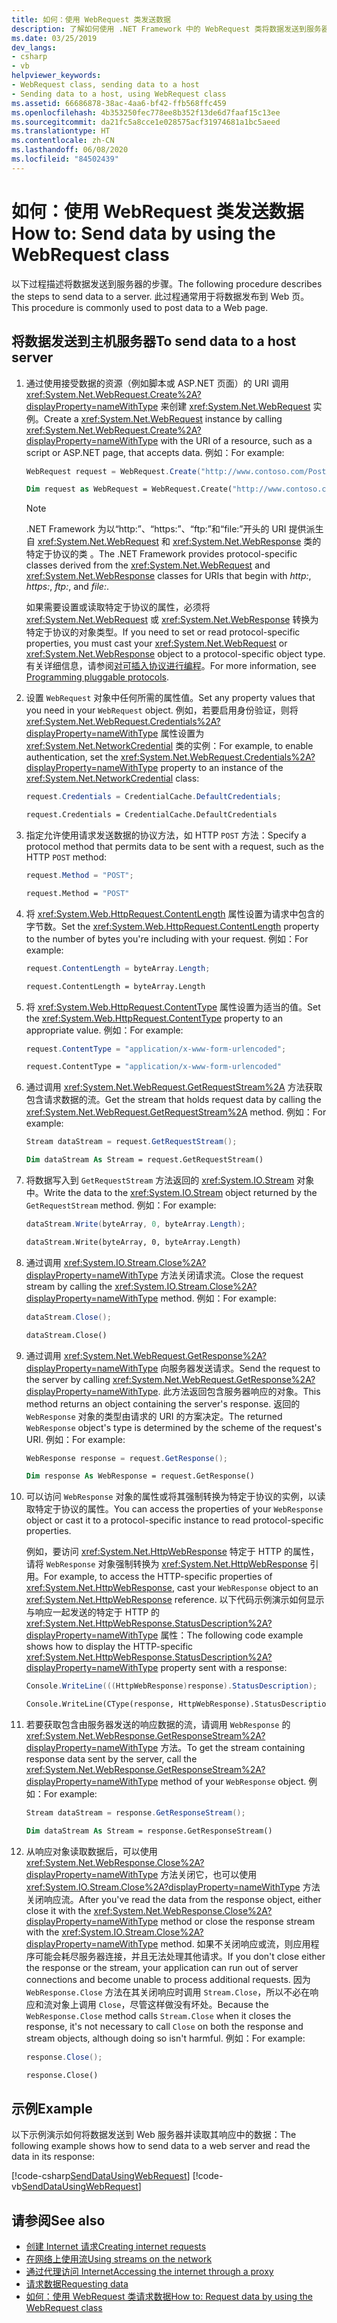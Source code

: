 ```yaml
---
title: 如何：使用 WebRequest 类发送数据
description: 了解如何使用 .NET Framework 中的 WebRequest 类将数据发送到服务器。 此过程通常用于将数据发布到网页。
ms.date: 03/25/2019
dev_langs:
- csharp
- vb
helpviewer_keywords:
- WebRequest class, sending data to a host
- Sending data to a host, using WebRequest class
ms.assetid: 66686878-38ac-4aa6-bf42-ffb568ffc459
ms.openlocfilehash: 4b353250fec778ee8b352f13de6d7faaf15c13ee
ms.sourcegitcommit: da21fc5a8cce1e028575acf31974681a1bc5aeed
ms.translationtype: HT
ms.contentlocale: zh-CN
ms.lasthandoff: 06/08/2020
ms.locfileid: "84502439"
---
```

# <a name="how-to-send-data-by-using-the-webrequest-class"></a><span data-ttu-id="4032c-104">如何：使用 WebRequest 类发送数据</span><span class="sxs-lookup"><span data-stu-id="4032c-104">How to: Send data by using the WebRequest class</span></span>

<span data-ttu-id="4032c-105">以下过程描述将数据发送到服务器的步骤。</span><span class="sxs-lookup"><span data-stu-id="4032c-105">The following procedure describes the steps to send data to a server.</span></span> <span data-ttu-id="4032c-106">此过程通常用于将数据发布到 Web 页。</span><span class="sxs-lookup"><span data-stu-id="4032c-106">This procedure is commonly used to post data to a Web page.</span></span>

## <a name="to-send-data-to-a-host-server"></a><span data-ttu-id="4032c-107">将数据发送到主机服务器</span><span class="sxs-lookup"><span data-stu-id="4032c-107">To send data to a host server</span></span>

1. <span data-ttu-id="4032c-108">通过使用接受数据的资源（例如脚本或 ASP.NET 页面）的 URI 调用 <xref:System.Net.WebRequest.Create%2A?displayProperty=nameWithType> 来创建 <xref:System.Net.WebRequest> 实例。</span><span class="sxs-lookup"><span data-stu-id="4032c-108">Create a <xref:System.Net.WebRequest> instance by calling <xref:System.Net.WebRequest.Create%2A?displayProperty=nameWithType> with the URI of a resource, such as a script or ASP.NET page, that accepts data.</span></span> <span data-ttu-id="4032c-109">例如：</span><span class="sxs-lookup"><span data-stu-id="4032c-109">For example:</span></span>

    ```csharp
    WebRequest request = WebRequest.Create("http://www.contoso.com/PostAccepter.aspx");
    ```

    ```vb
    Dim request as WebRequest = WebRequest.Create("http://www.contoso.com/PostAccepter.aspx")
    ```

    > [!NOTE]
    > <span data-ttu-id="4032c-110">.NET Framework 为以“http:”、“https:”、“ftp:”和“file:”开头的 URI 提供派生自 <xref:System.Net.WebRequest> 和 <xref:System.Net.WebResponse> 类的特定于协议的类   。</span><span class="sxs-lookup"><span data-stu-id="4032c-110">The .NET Framework provides protocol-specific classes derived from the <xref:System.Net.WebRequest> and <xref:System.Net.WebResponse> classes for URIs that begin with *http:*, *https:*, *ftp:*, and *file:*.</span></span>

    <span data-ttu-id="4032c-111">如果需要设置或读取特定于协议的属性，必须将 <xref:System.Net.WebRequest> 或 <xref:System.Net.WebResponse> 转换为特定于协议的对象类型。</span><span class="sxs-lookup"><span data-stu-id="4032c-111">If you need to set or read protocol-specific properties, you must cast your <xref:System.Net.WebRequest> or <xref:System.Net.WebResponse> object to a protocol-specific object type.</span></span> <span data-ttu-id="4032c-112">有关详细信息，请参阅[对可插入协议进行编程](programming-pluggable-protocols.md)。</span><span class="sxs-lookup"><span data-stu-id="4032c-112">For more information, see [Programming pluggable protocols](programming-pluggable-protocols.md).</span></span>

2. <span data-ttu-id="4032c-113">设置 `WebRequest` 对象中任何所需的属性值。</span><span class="sxs-lookup"><span data-stu-id="4032c-113">Set any property values that you need in your `WebRequest` object.</span></span> <span data-ttu-id="4032c-114">例如，若要启用身份验证，则将 <xref:System.Net.WebRequest.Credentials%2A?displayProperty=nameWithType> 属性设置为 <xref:System.Net.NetworkCredential> 类的实例：</span><span class="sxs-lookup"><span data-stu-id="4032c-114">For example, to enable authentication, set the <xref:System.Net.WebRequest.Credentials%2A?displayProperty=nameWithType> property to an instance of the <xref:System.Net.NetworkCredential> class:</span></span>

    ```csharp
    request.Credentials = CredentialCache.DefaultCredentials;
    ```

    ```vb
    request.Credentials = CredentialCache.DefaultCredentials
    ```

3. <span data-ttu-id="4032c-115">指定允许使用请求发送数据的协议方法，如 HTTP `POST` 方法：</span><span class="sxs-lookup"><span data-stu-id="4032c-115">Specify a protocol method that permits data to be sent with a request, such as the HTTP `POST` method:</span></span>

    ```csharp
    request.Method = "POST";
    ```

    ```vb
    request.Method = "POST"
    ```

4. <span data-ttu-id="4032c-116">将 <xref:System.Web.HttpRequest.ContentLength> 属性设置为请求中包含的字节数。</span><span class="sxs-lookup"><span data-stu-id="4032c-116">Set the <xref:System.Web.HttpRequest.ContentLength> property to the number of bytes you're including with your request.</span></span> <span data-ttu-id="4032c-117">例如：</span><span class="sxs-lookup"><span data-stu-id="4032c-117">For example:</span></span>

    ```csharp
    request.ContentLength = byteArray.Length;
    ```

    ```vb
    request.ContentLength = byteArray.Length
    ```

5. <span data-ttu-id="4032c-118">将 <xref:System.Web.HttpRequest.ContentType> 属性设置为适当的值。</span><span class="sxs-lookup"><span data-stu-id="4032c-118">Set the <xref:System.Web.HttpRequest.ContentType> property to an appropriate value.</span></span> <span data-ttu-id="4032c-119">例如：</span><span class="sxs-lookup"><span data-stu-id="4032c-119">For example:</span></span>

    ```csharp
    request.ContentType = "application/x-www-form-urlencoded";
    ```

    ```vb
    request.ContentType = "application/x-www-form-urlencoded"
    ```

6. <span data-ttu-id="4032c-120">通过调用 <xref:System.Net.WebRequest.GetRequestStream%2A> 方法获取包含请求数据的流。</span><span class="sxs-lookup"><span data-stu-id="4032c-120">Get the stream that holds request data by calling the <xref:System.Net.WebRequest.GetRequestStream%2A> method.</span></span> <span data-ttu-id="4032c-121">例如：</span><span class="sxs-lookup"><span data-stu-id="4032c-121">For example:</span></span>

    ```csharp
    Stream dataStream = request.GetRequestStream();
    ```

    ```vb
    Dim dataStream As Stream = request.GetRequestStream()
    ```

7. <span data-ttu-id="4032c-122">将数据写入到 `GetRequestStream` 方法返回的 <xref:System.IO.Stream> 对象中。</span><span class="sxs-lookup"><span data-stu-id="4032c-122">Write the data to the <xref:System.IO.Stream> object returned by the `GetRequestStream` method.</span></span> <span data-ttu-id="4032c-123">例如：</span><span class="sxs-lookup"><span data-stu-id="4032c-123">For example:</span></span>

    ```csharp
    dataStream.Write(byteArray, 0, byteArray.Length);
    ```

    ```vb
    dataStream.Write(byteArray, 0, byteArray.Length)
    ```

8. <span data-ttu-id="4032c-124">通过调用 <xref:System.IO.Stream.Close%2A?displayProperty=nameWithType> 方法关闭请求流。</span><span class="sxs-lookup"><span data-stu-id="4032c-124">Close the request stream by calling the <xref:System.IO.Stream.Close%2A?displayProperty=nameWithType> method.</span></span> <span data-ttu-id="4032c-125">例如：</span><span class="sxs-lookup"><span data-stu-id="4032c-125">For example:</span></span>

    ```csharp
    dataStream.Close();
    ```

    ```vb
    dataStream.Close()
    ```

9. <span data-ttu-id="4032c-126">通过调用 <xref:System.Net.WebRequest.GetResponse%2A?displayProperty=nameWithType> 向服务器发送请求。</span><span class="sxs-lookup"><span data-stu-id="4032c-126">Send the request to the server by calling <xref:System.Net.WebRequest.GetResponse%2A?displayProperty=nameWithType>.</span></span> <span data-ttu-id="4032c-127">此方法返回包含服务器响应的对象。</span><span class="sxs-lookup"><span data-stu-id="4032c-127">This method returns an object containing the server's response.</span></span> <span data-ttu-id="4032c-128">返回的 `WebResponse` 对象的类型由请求的 URI 的方案决定。</span><span class="sxs-lookup"><span data-stu-id="4032c-128">The returned `WebResponse` object's type is determined by the scheme of the request's URI.</span></span> <span data-ttu-id="4032c-129">例如：</span><span class="sxs-lookup"><span data-stu-id="4032c-129">For example:</span></span>

    ```csharp
    WebResponse response = request.GetResponse();
    ```

    ```vb
    Dim response As WebResponse = request.GetResponse()
    ```

10. <span data-ttu-id="4032c-130">可以访问 `WebResponse` 对象的属性或将其强制转换为特定于协议的实例，以读取特定于协议的属性。</span><span class="sxs-lookup"><span data-stu-id="4032c-130">You can access the properties of your `WebResponse` object or cast it to a protocol-specific instance to read protocol-specific properties.</span></span>

    <span data-ttu-id="4032c-131">例如，要访问 <xref:System.Net.HttpWebResponse> 特定于 HTTP 的属性，请将 `WebResponse` 对象强制转换为 <xref:System.Net.HttpWebResponse> 引用。</span><span class="sxs-lookup"><span data-stu-id="4032c-131">For example, to access the HTTP-specific properties of <xref:System.Net.HttpWebResponse>, cast your `WebResponse` object to an <xref:System.Net.HttpWebResponse> reference.</span></span> <span data-ttu-id="4032c-132">以下代码示例演示如何显示与响应一起发送的特定于 HTTP 的 <xref:System.Net.HttpWebResponse.StatusDescription%2A?displayProperty=nameWithType> 属性：</span><span class="sxs-lookup"><span data-stu-id="4032c-132">The following code example shows how to display the HTTP-specific <xref:System.Net.HttpWebResponse.StatusDescription%2A?displayProperty=nameWithType> property sent with a response:</span></span>

    ```csharp
    Console.WriteLine(((HttpWebResponse)response).StatusDescription);
    ```

    ```vb
    Console.WriteLine(CType(response, HttpWebResponse).StatusDescription)
    ```

11. <span data-ttu-id="4032c-133">若要获取包含由服务器发送的响应数据的流，请调用 `WebResponse` 的 <xref:System.Net.WebResponse.GetResponseStream%2A?displayProperty=nameWithType> 方法。</span><span class="sxs-lookup"><span data-stu-id="4032c-133">To get the stream containing response data sent by the server, call the <xref:System.Net.WebResponse.GetResponseStream%2A?displayProperty=nameWithType> method of your `WebResponse` object.</span></span> <span data-ttu-id="4032c-134">例如：</span><span class="sxs-lookup"><span data-stu-id="4032c-134">For example:</span></span>

    ```csharp
    Stream dataStream = response.GetResponseStream();
    ```

    ```vb
    Dim dataStream As Stream = response.GetResponseStream()
    ```

12. <span data-ttu-id="4032c-135">从响应对象读取数据后，可以使用 <xref:System.Net.WebResponse.Close%2A?displayProperty=nameWithType> 方法关闭它，也可以使用 <xref:System.IO.Stream.Close%2A?displayProperty=nameWithType> 方法关闭响应流。</span><span class="sxs-lookup"><span data-stu-id="4032c-135">After you've read the data from the response object, either close it with the <xref:System.Net.WebResponse.Close%2A?displayProperty=nameWithType> method or close the response stream with the <xref:System.IO.Stream.Close%2A?displayProperty=nameWithType> method.</span></span> <span data-ttu-id="4032c-136">如果不关闭响应或流，则应用程序可能会耗尽服务器连接，并且无法处理其他请求。</span><span class="sxs-lookup"><span data-stu-id="4032c-136">If you don't close either the response or the stream, your application can run out of server connections and become unable to process additional requests.</span></span> <span data-ttu-id="4032c-137">因为 `WebResponse.Close` 方法在其关闭响应时调用 `Stream.Close`，所以不必在响应和流对象上调用 `Close`，尽管这样做没有坏处。</span><span class="sxs-lookup"><span data-stu-id="4032c-137">Because the `WebResponse.Close` method calls `Stream.Close` when it closes the response, it's not necessary to call `Close` on both the response and stream objects, although doing so isn't harmful.</span></span> <span data-ttu-id="4032c-138">例如：</span><span class="sxs-lookup"><span data-stu-id="4032c-138">For example:</span></span>

    ```csharp
    response.Close();
    ```

    ```vb
    response.Close()
    ```

## <a name="example"></a><span data-ttu-id="4032c-139">示例</span><span class="sxs-lookup"><span data-stu-id="4032c-139">Example</span></span>

<span data-ttu-id="4032c-140">以下示例演示如何将数据发送到 Web 服务器并读取其响应中的数据：</span><span class="sxs-lookup"><span data-stu-id="4032c-140">The following example shows how to send data to a web server and read the data in its response:</span></span>

[!code-csharp[SendDataUsingWebRequest](../../../samples/snippets/csharp/VS_Snippets_Network/SendDataUsingWebRequest/cs/WebRequestPostExample.cs)]
[!code-vb[SendDataUsingWebRequest](../../../samples/snippets/visualbasic/VS_Snippets_Network/SendDataUsingWebRequest/vb/WebRequestPostExample.vb)]

## <a name="see-also"></a><span data-ttu-id="4032c-141">请参阅</span><span class="sxs-lookup"><span data-stu-id="4032c-141">See also</span></span>

- [<span data-ttu-id="4032c-142">创建 Internet 请求</span><span class="sxs-lookup"><span data-stu-id="4032c-142">Creating internet requests</span></span>](creating-internet-requests.md)
- [<span data-ttu-id="4032c-143">在网络上使用流</span><span class="sxs-lookup"><span data-stu-id="4032c-143">Using streams on the network</span></span>](using-streams-on-the-network.md)
- [<span data-ttu-id="4032c-144">通过代理访问 Internet</span><span class="sxs-lookup"><span data-stu-id="4032c-144">Accessing the internet through a proxy</span></span>](accessing-the-internet-through-a-proxy.md)
- [<span data-ttu-id="4032c-145">请求数据</span><span class="sxs-lookup"><span data-stu-id="4032c-145">Requesting data</span></span>](requesting-data.md)
- [<span data-ttu-id="4032c-146">如何：使用 WebRequest 类请求数据</span><span class="sxs-lookup"><span data-stu-id="4032c-146">How to: Request data by using the WebRequest class</span></span>](how-to-request-data-using-the-webrequest-class.md)
